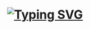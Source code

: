 


# [![Typing SVG](https://readme-typing-svg.demolab.com?font=Feria+Code&duration=3000&pause=250&multiline=true&repeat=false&width=435&lines=Hi!+I'm+Jamie...;I+like+Design%2C+Software%2C+and+ML+%3AD)](https://git.io/typing-svg)
<!--
**JamieDoe/JamieDoe** is a ✨ _special_ ✨ repository because its `README.md` (this file) appears on your GitHub profile.

Here are some ideas to get you started:

- 🔭 I’m currently working on ...
- 🌱 I’m currently learning ...
- 👯 I’m looking to collaborate on ...
- 🤔 I’m looking for help with ...
- 💬 Ask me about ...
- 📫 How to reach me: ...
- 😄 Pronouns: ...
- ⚡ Fun fact: ...
-->
